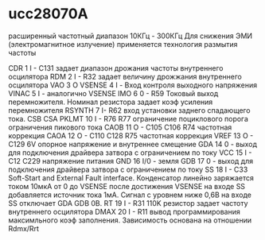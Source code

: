# ucc28070A
расширенный частотный диапазон 10КГц - 300КГц
Для снижения ЭМИ (электромагнитное излучение) применяется технология размытия частоты

CDR 1 I - C131 задает диапазон дрожания частоты внутреннего осцилятора
RDM 2 I - R32 задает величину дрожжания внутреннего осцилятора
VAO 3 O
VSENSE 4 I - Вход контроля выходного напряжения
VINAC  5 I - аналогично VSENSE
IMO 6 0 - R59 Токовый выход перемножителя. Номинал резистора задает коэф усиления перемножителя
RSYNTH 7 I- R62 вход установки заднего спадающего тока.
CSB 
CSA
PKLMT 10 I - R76 R77 ограничение поциклового порога ограничения пикового тока
CAOB 11 O - C105 C106 R74 частотная коррекция
CAOA 12 O - C110 C128 R75 частотная коррекция
VREF 13 O - C129 6V опорное напряжение и внутреннее смещение
GDA 14 0 - выход для подключения драйвера затвора с ограничением по току
VCC 15 I - C12 C229 напряжение питания 
GND 16 I/0 - земля
GDB 17 0 - выход для подключения драйвера затвора с ограничением по току
SS 18 I - C33 Soft-Start and External Fault interface. Конденсатор линейно заряжается током 10мкА от 0 до VSENSE после достижения VSENSE на входе SS добавляется источник тока 1мА.
			Сигнал с уровнем ниже 0,6В на входе SS отключает GDA GDB 0В. 
RT 19 I - R31 110K резистор задает частоту внутреннего осцилятора
DMAX 20 I - R11 вывод программирования максимльного коэф заполнения. Зависимость основана на отношении Rdmx/Rrt